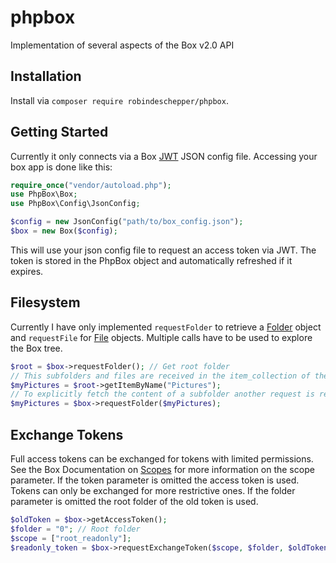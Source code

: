 # phpbox
Implementation of several aspects of the Box v2.0 API

## Installation
Install via `composer require robindeschepper/phpbox`.

## Getting Started

Currently it only connects via a Box [JWT](https://developer.box.com/docs/construct-jwt-claim-manually) JSON config file. Accessing your box app is done like this:
```php
require_once("vendor/autoload.php");
use PhpBox\Box;
use PhpBox\Config\JsonConfig;

$config = new JsonConfig("path/to/box_config.json");
$box = new Box($config);
```

This will use your json config file to request an access token via JWT. The token is stored in the PhpBox object and automatically refreshed if it expires.

## Filesystem

Currently I have only implemented `requestFolder` to retrieve a [Folder](https://developer.box.com/v2.0/reference#folder-object) object and `requestFile` for [File](https://developer.box.com/v2.0/reference#file-object) objects. Multiple calls have to be used to explore the Box tree.

```php
$root = $box->requestFolder(); // Get root folder
// This subfolders and files are received in the item_collection of the first root folder:
$myPictures = $root->getItemByName("Pictures");
// To explicitly fetch the content of a subfolder another request is required
$myPictures = $box->requestFolder($myPictures);
```

## Exchange Tokens

Full access tokens can be exchanged for tokens with limited permissions. See the Box Documentation on [Scopes](https://developer.box.com/docs/scopes) for more information on the scope parameter. If the token parameter is omitted the access token is used. Tokens can only be exchanged for more restrictive ones. If the folder parameter is omitted the root folder of the old token is used.

```php
$oldToken = $box->getAccessToken();
$folder = "0"; // Root folder
$scope = ["root_readonly"];
$readonly_token = $box->requestExchangeToken($scope, $folder, $oldToken);
```
